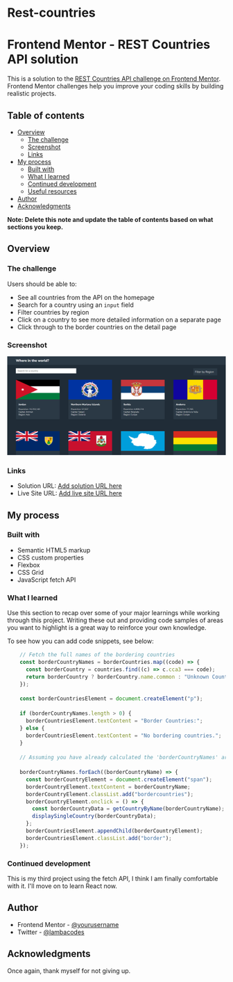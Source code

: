 # Rest-countries
# Frontend Mentor - REST Countries API  solution

This is a solution to the [REST Countries API challenge on Frontend Mentor](https://www.frontendmentor.io/challenges/rest-countries-api-with-color-theme-switcher-5cacc469fec04111f7b848ca). Frontend Mentor challenges help you improve your coding skills by building realistic projects. 

## Table of contents

- [Overview](#overview)
  - [The challenge](#the-challenge)
  - [Screenshot](#screenshot)
  - [Links](#links)
- [My process](#my-process)
  - [Built with](#built-with)
  - [What I learned](#what-i-learned)
  - [Continued development](#continued-development)
  - [Useful resources](#useful-resources)
- [Author](#author)
- [Acknowledgments](#acknowledgments)

**Note: Delete this note and update the table of contents based on what sections you keep.**

## Overview

### The challenge

Users should be able to:

- See all countries from the API on the homepage
- Search for a country using an `input` field
- Filter countries by region
- Click on a country to see more detailed information on a separate page
- Click through to the border countries on the detail page

### Screenshot

![](./screenshot.png)



### Links

- Solution URL: [Add solution URL here](https://your-solution-url.com)
- Live Site URL: [Add live site URL here](https://your-live-site-url.com)

## My process

### Built with

- Semantic HTML5 markup
- CSS custom properties
- Flexbox
- CSS Grid
- JavaScript fetch API


### What I learned

Use this section to recap over some of your major learnings while working through this project. Writing these out and providing code samples of areas you want to highlight is a great way to reinforce your own knowledge.

To see how you can add code snippets, see below:

```js
    // Fetch the full names of the bordering countries
    const borderCountryNames = borderCountries.map((code) => {
      const borderCountry = countries.find((c) => c.cca3 === code);
      return borderCountry ? borderCountry.name.common : "Unknown Country";
    });

    const borderCountriesElement = document.createElement("p");

    if (borderCountryNames.length > 0) {
      borderCountriesElement.textContent = "Border Countries:";
    } else {
      borderCountriesElement.textContent = "No bordering countries.";
    }

    // Assuming you have already calculated the 'borderCountryNames' array

    borderCountryNames.forEach((borderCountryName) => {
      const borderCountryElement = document.createElement("span");
      borderCountryElement.textContent = borderCountryName;
      borderCountryElement.classList.add("bordercountries");
      borderCountryElement.onclick = () => {
        const borderCountryData = getCountryByName(borderCountryName);
        displaySingleCountry(borderCountryData);
      };
      borderCountriesElement.appendChild(borderCountryElement);
      borderCountriesElement.classList.add("border");
    });
```


### Continued development

This is my third project using the fetch API, I think I am finally comfortable with it. I'll move on to learn React now.


## Author

- Frontend Mentor - [@yourusername](https://www.frontendmentor.io/profile/lamba01)
- Twitter - [@lambacodes](https://www.twitter.com/lambacodes)


## Acknowledgments
Once again, thank myself for not giving up.
